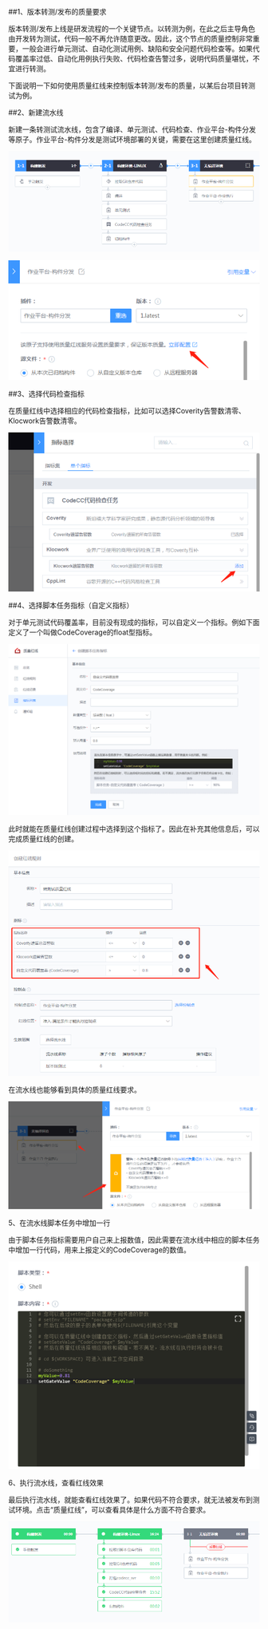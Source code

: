 


##1、版本转测/发布的质量要求

版本转测/发布上线是研发流程的一个关键节点。以转测为例，在此之后主导角色由开发转为测试，代码一般不再允许随意更改。因此，这个节点的质量控制非常重要，一般会进行单元测试、自动化测试用例、缺陷和安全问题代码检查等。如果代码覆盖率过低、自动化用例执行失败、代码检查告警过多，说明代码质量堪忧，不宜进行转测。

下面说明一下如何使用质量红线来控制版本转测/发布的质量，以某后台项目转测试为例。

##2、新建流水线

新建一条转测试流水线，包含了编译、单元测试、代码检查、作业平台-构件分发等原子。作业平台-构件分发是测试环境部署的关键，需要在这里创建质量红线。

![](../assets/fortest2.png)

![](../assets/fortest2-1.png)


##3、选择代码检查指标

在质量红线中选择相应的代码检查指标，比如可以选择Coverity告警数清零、Klocwork告警数清零。

![](../assets/fortest3.png)


##4、选择脚本任务指标（自定义指标）

对于单元测试代码覆盖率，目前没有现成的指标，可以自定义一个指标。例如下面定义了一个叫做CodeCoverage的float型指标。

![](../assets/fortest4.png)


此时就能在质量红线创建过程中选择到这个指标了。因此在补充其他信息后，可以完成质量红线的创建。

![](../assets/fortest4-1.png)

在流水线也能够看到具体的质量红线要求。

![](../assets/fortest4-2.png)


5、在流水线脚本任务中增加一行

由于脚本任务指标需要用户自己来上报数值，因此需要在流水线中相应的脚本任务中增加一行代码，用来上报定义的CodeCoverage的数值。

![](../assets/fortest5.png)


6、执行流水线，查看红线效果

最后执行流水线，就能查看红线效果了。如果代码不符合要求，就无法被发布到测试环境。点击“质量红线”，可以查看具体是什么方面不符合要求。

![](../assets/fortest6.png)


